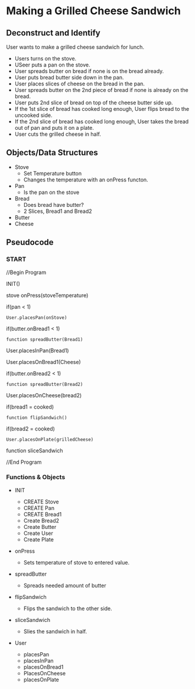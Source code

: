 # **Making a Grilled Cheese Sandwich**

## **Deconstruct and Identify**

User wants to make a grilled cheese sandwich for lunch.

- Users turns on the stove.
- USeer puts a pan on the stove.
- User spreads butter on bread if none is on the bread already.
- User puts bread butter side down in the pan.
- User places slices of cheese on the bread in the pan.
- User spreads butter on the 2nd piece of bread if none is already on the bread.
- User puts 2nd slice of bread on top of the cheese butter side up.
- If the 1st slice of bread has cooked long enough, User flips bread to the uncooked side.
- If the 2nd slice of bread has cooked long enough, User takes the bread out of pan and puts it on a plate.
- User cuts the grilled cheese in half.

## **Objects/Data Structures**

- Stove
    - Set Temperature button
    - Changes the temperature with an onPress functon.
- Pan
    - Is the pan on the stove
- Bread
    - Does bread have butter?
    - 2 Slices, Bread1 and Bread2
- Butter
- Cheese


## **Pseudocode**

### START

//Begin Program

INIT()

stove onPress(stoveTemperature)

if(pan < 1)
    
    User.placesPan(onStove)

if(butter.onBread1 < 1)

    function spreadButter(Bread1)

User.placesInPan(Bread1)

User.placesOnBread1(Cheese)

if(butter.onBread2 < 1)

    function spreadButter(Bread2)

User.placesOnCheese(bread2)

if(bread1 = cooked)

    function flipSandwich()

if(bread2 = cooked)

    User.placesOnPlate(grilledCheese)

function sliceSandwich

//End Program

### **Functions & Objects**

- INIT
    - CREATE Stove
    - CREATE Pan
    - CREATE Bread1
    - Create Bread2
    - Create Butter
    - Create User
    - Create Plate
- onPress
    - Sets temperature of stove to entered value.
- spreadButter
    - Spreads needed amount of butter
- flipSandwich
    - Flips the sandwich to the other side.
- sliceSandwich
    - Slies the sandwich in half.

- User
    - placesPan
    - placesInPan
    - placesOnBread1
    - PlacesOnCheese
    - placesOnPlate